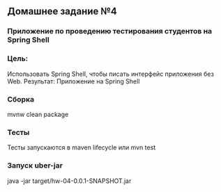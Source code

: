 ## Домашнее задание №4
### Приложение по проведению тестирования студентов на Spring Shell

### Цель:
Использовать Spring Shell, чтобы писать интерфейс приложения без Web.
Результат: Приложение на Spring Shell

### Сборка
mvnw clean package

### Тесты

Тесты запускаются в maven lifecycle или mvn test

### Запуск uber-jar
java -jar target/hw-04-0.0.1-SNAPSHOT.jar
